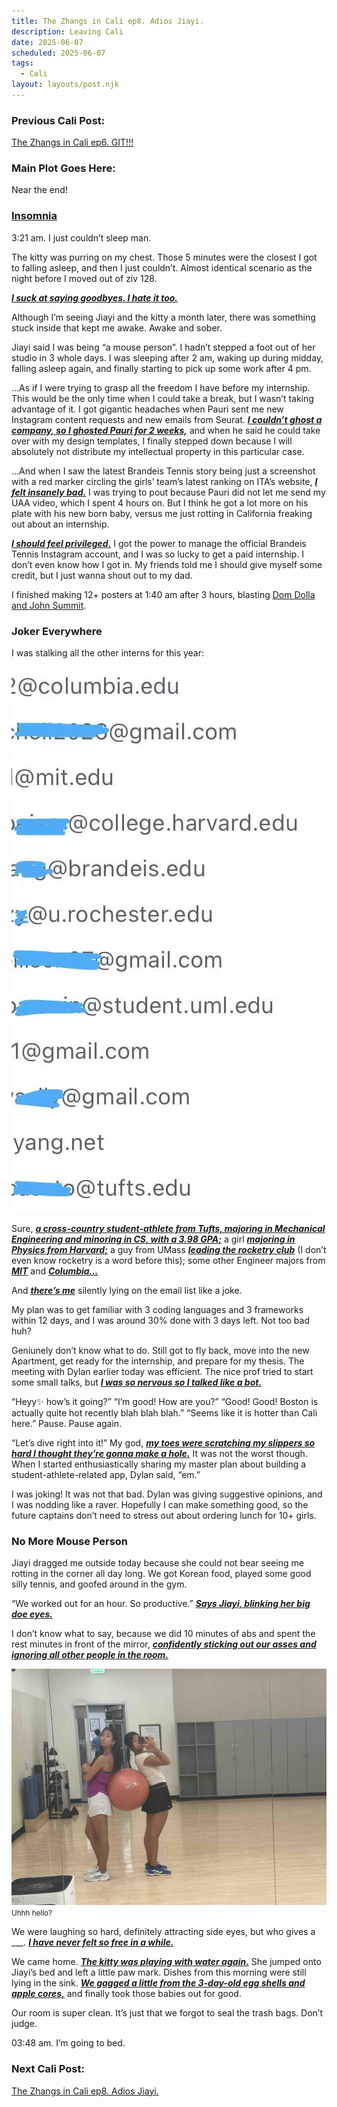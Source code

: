 ```yaml
---
title: The Zhangs in Cali ep8. Adios Jiayi.
description: Leaving Cali
date: 2025-06-07
scheduled: 2025-06-07
tags:
  - Cali
layout: layouts/post.njk
---
```


<h3>Previous Cali Post:</h3>
<a href="{{ '/posts/calistoryep5/' | url }}">The Zhangs in Cali ep6. GIT!!!</a>

<h3>Main Plot Goes Here:</h3>

Near the end!

<h3>
<a href="https://open.spotify.com/track/6YUUQapDEqBF1yP3iHlsut?si=9b8bea0afe404484">Insomnia</a>
</h3>

3:21 am. I just couldn’t sleep man.

The kitty was purring on my chest. Those 5 minutes were the closest I got to falling asleep, and then I just couldn’t. Almost identical scenario as the night before I moved out of ziv 128.

***<u>I suck at saying goodbyes. I hate it too.***</u>

Although I’m seeing Jiayi and the kitty a month later, there was something stuck inside that kept me awake. Awake and sober.

Jiayi said I was being “a mouse person”. I hadn’t stepped a foot out of her studio in 3 whole days. I was sleeping after 2 am, waking up during midday, falling asleep again, and finally starting to pick up some work after 4 pm.

…As if I were trying to grasp all the freedom I have before my internship. This would be the only time when I could take a break, but I wasn’t taking advantage of it. I got gigantic headaches when Pauri sent me new Instagram content requests and new emails from Seurat. ***<u>I couldn’t ghost a company, so I ghosted Pauri for 2 weeks,***</u> and when he said he could take over with my design templates, I finally stepped down because I will absolutely not distribute my intellectual property in this particular case.

…And when I saw the latest Brandeis Tennis story being just a screenshot with a red marker circling the girls’ team’s latest ranking on ITA’s website, ***<u>I felt insanely bad.***</u> I was trying to pout because Pauri did not let me send my UAA video, which I spent 4 hours on. But I think he got a lot more on his plate with his new born baby, versus me just rotting in California freaking out about an internship.

***<u>I should feel privileged.***</u> I got the power to manage the official Brandeis Tennis Instagram account, and I was so lucky to get a paid internship. I don’t even know how I got in. My friends told me I should give myself some credit, but I just wanna shout out to my dad.

I finished making 12+ posters at 1:40 am after 3 hours, blasting [Dom Dolla and John Summit](https://youtu.be/9ZqJPIbTme4?si=Dyo_ZwaPiM18wQyU).

<h3>Joker Everywhere</h3>

I was stalking all the other interns for this year:

![Other Interns](/img/blog4.0/intern-emails.JPG)

Sure, ***<u>a cross-country student-athlete from Tufts, majoring in Mechanical Engineering and minoring in CS, with a 3.98 GPA;***</u> a girl ***<u>majoring in Physics from Harvard;***</u> a guy from UMass ***<u>leading the rocketry club***</u> (I don’t even know rocketry is a word before this); some other Engineer majors from ***<u>MIT***</u> and ***<u>Columbia…***</u>

And ***<u>there’s me***</u> silently lying on the email list like a joke.

My plan was to get familiar with 3 coding languages and 3 frameworks within 12 days, and I was around 30% done with 3 days left. Not too bad huh?

Geniunely don’t know what to do. Still got to fly back, move into the new Apartment, get ready for the internship, and prepare for my thesis. The meeting with Dylan earlier today was efficient. The nice prof tried to start some small talks, but ***<u>I was so nervous so I talked like a bot.***</u>

“Heyy✨ how’s it going?” “I’m good! How are you?” “Good! Good! Boston is actually quite hot recently blah blah blah.” “Seems like it is hotter than Cali here.”  Pause. Pause again.

“Let’s dive right into it!” My god, ***<u>my toes were scratching my slippers so hard I thought they’re gonna make a hole.***</u> It was not the worst though. When I started enthusiastically sharing my master plan about building a student-athlete-related app, Dylan said, “em.”

I was joking! It was not that bad. Dylan was giving suggestive opinions, and I was nodding like a raver. Hopefully I can make something good, so the future captains don’t need to stress out about ordering lunch for 10+ girls.

<h3>No More Mouse Person</h3>

Jiayi dragged me outside today because she could not bear seeing me rotting in the corner all day long. We got Korean food, played some good silly tennis, and goofed around in the gym.

“We worked out for an hour. So productive.” ***<u>Says Jiayi, blinking her big doe eyes.***</u>

I don’t know what to say, because we did 10 minutes of abs and spent the rest minutes in front of the mirror, ***<u>confidently sticking out our asses and ignoring all other people in the room.***</u>

![Me and Jiayi in an UCLA Gym](/img/blog4.0/me-jiayi-gym.jpg)
<small>Uhhh hello?</small>

We were laughing so hard, definitely attracting side eyes, but who gives a ___. ***<u>I have never felt so free in a while.***</u>

We came home. ***<u>The kitty was playing with water again.***</u> She jumped onto Jiayi’s bed and left a little paw mark. Dishes from this morning were still lying in the sink. ***<u>We gagged a little from the 3-day-old egg shells and apple cores,***</u> and finally took those babies out for good.

Our room is super clean. It’s just that we forgot to seal the trash bags. Don’t judge.

03:48 am. I’m going to bed.

<h3>Next Cali Post:</h3>
<a href="{{ '/posts/calistoryep8/' | url }}">The Zhangs in Cali ep8. Adios Jiayi.</a>

